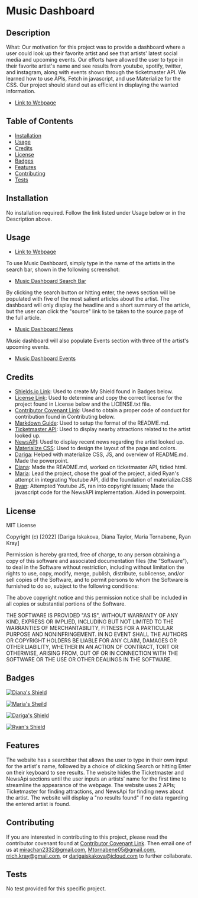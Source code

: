 # Music Dashboard

## Description

What: Our motivation for this project was to provide a dashboard where a user could look up their favorite artist and see that artists' latest social media and upcoming events. Our efforts have allowed the user to type in their favorite artist's name and see results from youtube, spotify, twitter, and instagram, along with events shown through the ticketmaster API. We learned how to use APIs, Fetch in javascript, and use Materialize for the CSS. Our project should stand out as efficient in displaying the wanted information.

* [Link to Webpage](https://mtornabene05.github.io/music-dashboard/)

## Table of Contents

* [Installation](#installation)
* [Usage](#usage)
* [Credits](#credits)
* [License](#license)
* [Badges](#badges)
* [Features](#features)
* [Contributing](#contributing)
* [Tests](#tests)

## Installation

No installation required. Follow the link listed under Usage below or in the Description above.

## Usage

* [Link to Webpage](https://mtornabene05.github.io/music-dashboard/)

To use Music Dashboard, simply type in the name of the artists in the search bar, shown in the following screenshot: 

* [Music Dashboard Search Bar](./assets/images/screenshot2.png)

By clicking the search button or hitting enter, the news section will be populated with five of the most salient articles about the artist. The dashboard will only display the headline and a short summary of the article, but the user can click the "source" link to be taken to the source page of the full article.

* [Music Dashboard News](./assets/images/screenshot3.png)

Music dashboard will also populate Events section with three of the artist's upcoming events.

* [Music Dashboard Events](./assets/images/screenshot4.png)

## Credits

* [Shields.io Link](https://shields.io/): Used to create My Shield found in Badges below.
* [License Link](https://choosealicense.com/licenses/mit/): Used to determine and copy the correct license for the project found in License below and the LICENSE.txt file.
* [Contributor Covenant Link](https://www.contributor-covenant.org/version/2/1/code_of_conduct/code_of_conduct.md): Used to obtain a proper code of conduct for contribution found in Contributing below.
* [Markdown Guide](https://www.markdownguide.org/basic-syntax/): Used to setup the format of the README.md.
* [Ticketmaster API](https://developer.ticketmaster.com/): Used to display nearby attractions related to the artist looked up.
* [NewsAPI](newsapi.org): Used to display recent news regarding the artist looked up.
* [Materialize CSS](https://materializecss.com/): Used to design the layout of the page and colors.
* [Dariga](https://github.com/dariga17/): Helped with materialize CSS, JS, and overview of README.md. Made the powerpoint.
* [Diana](https://github.com/2332fun/): Made the README.md, worked on ticketmaster API, tidied html.
* [Maria](https://github.com/mtornabene05/): Lead the project, chose the goal of the project, aided Ryan's attempt in integrating Youtube API, did the foundation of materialize.CSS
* [Ryan](https://github.com/rryan-kray/): Attempted Youtube JS, ran into copyright issues; Made the javascript code for the NewsAPI implementation. Aided in powerpoint.

## License

MIT License

Copyright (c) [2022] [Dariga Iskakova, Diana Taylor, Maria Tornabene, Ryan Kray]

Permission is hereby granted, free of charge, to any person obtaining a copy
of this software and associated documentation files (the "Software"), to deal
in the Software without restriction, including without limitation the rights
to use, copy, modify, merge, publish, distribute, sublicense, and/or sell
copies of the Software, and to permit persons to whom the Software is
furnished to do so, subject to the following conditions:

The above copyright notice and this permission notice shall be included in all
copies or substantial portions of the Software.

THE SOFTWARE IS PROVIDED "AS IS", WITHOUT WARRANTY OF ANY KIND, EXPRESS OR
IMPLIED, INCLUDING BUT NOT LIMITED TO THE WARRANTIES OF MERCHANTABILITY,
FITNESS FOR A PARTICULAR PURPOSE AND NONINFRINGEMENT. IN NO EVENT SHALL THE
AUTHORS OR COPYRIGHT HOLDERS BE LIABLE FOR ANY CLAIM, DAMAGES OR OTHER
LIABILITY, WHETHER IN AN ACTION OF CONTRACT, TORT OR OTHERWISE, ARISING FROM,
OUT OF OR IN CONNECTION WITH THE SOFTWARE OR THE USE OR OTHER DEALINGS IN THE
SOFTWARE.

## Badges

[![Diana's Shield](https://img.shields.io/badge/2332fun-2332fun%20contributed%20to%20this%20project.-blueviolet)](https://github.com/2332fun)

[![Maria's Sheild](https://img.shields.io/badge/mtornabene05-mtornabene05%20contributed%20to%20this%20project-ff69b4?fbclid=IwAR1fgv_7_-bzwAwIL_F0StlfEkT9IhvNPipk8QA-secF_BOJtbeCQ5p_2_E)](https://github.com/mtornabene05)

[![Dariga's Shield](https://img.shields.io/badge/dariga17-dariga17%20contributed%20to%20this%20project-success)](https://github.com/dariga17)

[![Ryan's Shield](https://img.shields.io/badge/rrich--kray-rrich--kray%20contributed%20to%20this%20project-blue)](https://github.com/rrich-kray)

## Features

The website has a searchbar that allows the user to type in their own input for the artist's name, followed by a choice of clicking Search or hitting Enter on their keyboard to see results. The website hides the Ticketmaster and NewsApi sections until the user inputs an artists' name for the first time to streamline the appearance of the webpage. The website uses 2 APIs; Ticketmaster for finding attractions, and NewsApi for finding news about the artist. The website will display a "no results found" if no data regarding the entered artist is found.

## Contributing

If you are interested in contributing to this project, please read the contributor covenant found at [Contributor Covenant Link](https://www.contributor-covenant.org/version/2/1/code_of_conduct/code_of_conduct.md). Then email one of us at <mirachan2332@gmail.com>, <Mtornabene05@gmail.com>, <rrich.kray@gmail.com>, or <darigaiskakova@icloud.com> to further collaborate.

## Tests

No test provided for this specific project.


